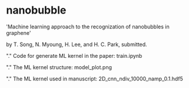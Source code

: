 # nanobubble

'Machine learning approach to the recognization of nanobubbles in graphene' 

by T. Song, N. Myoung, H. Lee, and H. C. Park, submitted.




"." Code for generate ML kernel in the paper: train.ipynb

"." The ML kernel structure: model_plot.png

"." The ML kernel used in manuscript: 2D_cnn_ndiv_10000_namp_0.1.hdf5

